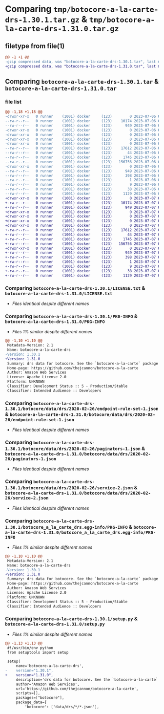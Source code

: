 # Comparing `tmp/botocore-a-la-carte-drs-1.30.1.tar.gz` & `tmp/botocore-a-la-carte-drs-1.31.0.tar.gz`

## filetype from file(1)

```diff
@@ -1 +1 @@
-gzip compressed data, was "botocore-a-la-carte-drs-1.30.1.tar", last modified: Thu Jul  6 01:45:00 2023, max compression
+gzip compressed data, was "botocore-a-la-carte-drs-1.31.0.tar", last modified: Fri Jul  7 01:43:51 2023, max compression
```

## Comparing `botocore-a-la-carte-drs-1.30.1.tar` & `botocore-a-la-carte-drs-1.31.0.tar`

### file list

```diff
@@ -1,18 +1,18 @@
-drwxr-xr-x   0 runner    (1001) docker     (123)        0 2023-07-06 01:45:00.810735 botocore-a-la-carte-drs-1.30.1/
--rw-r--r--   0 runner    (1001) docker     (123)    10174 2023-07-06 01:45:00.000000 botocore-a-la-carte-drs-1.30.1/LICENSE.txt
--rw-r--r--   0 runner    (1001) docker     (123)      949 2023-07-06 01:45:00.810735 botocore-a-la-carte-drs-1.30.1/PKG-INFO
-drwxr-xr-x   0 runner    (1001) docker     (123)        0 2023-07-06 01:45:00.806734 botocore-a-la-carte-drs-1.30.1/botocore/
-drwxr-xr-x   0 runner    (1001) docker     (123)        0 2023-07-06 01:45:00.806734 botocore-a-la-carte-drs-1.30.1/botocore/data/
-drwxr-xr-x   0 runner    (1001) docker     (123)        0 2023-07-06 01:45:00.806734 botocore-a-la-carte-drs-1.30.1/botocore/data/drs/
-drwxr-xr-x   0 runner    (1001) docker     (123)        0 2023-07-06 01:45:00.806734 botocore-a-la-carte-drs-1.30.1/botocore/data/drs/2020-02-26/
--rw-r--r--   0 runner    (1001) docker     (123)    17612 2023-07-06 01:44:40.000000 botocore-a-la-carte-drs-1.30.1/botocore/data/drs/2020-02-26/endpoint-rule-set-1.json
--rw-r--r--   0 runner    (1001) docker     (123)       44 2023-07-06 01:44:40.000000 botocore-a-la-carte-drs-1.30.1/botocore/data/drs/2020-02-26/examples-1.json
--rw-r--r--   0 runner    (1001) docker     (123)     1745 2023-07-06 01:44:40.000000 botocore-a-la-carte-drs-1.30.1/botocore/data/drs/2020-02-26/paginators-1.json
--rw-r--r--   0 runner    (1001) docker     (123)   156756 2023-07-06 01:44:40.000000 botocore-a-la-carte-drs-1.30.1/botocore/data/drs/2020-02-26/service-2.json
-drwxr-xr-x   0 runner    (1001) docker     (123)        0 2023-07-06 01:45:00.810735 botocore-a-la-carte-drs-1.30.1/botocore_a_la_carte_drs.egg-info/
--rw-r--r--   0 runner    (1001) docker     (123)      949 2023-07-06 01:45:00.000000 botocore-a-la-carte-drs-1.30.1/botocore_a_la_carte_drs.egg-info/PKG-INFO
--rw-r--r--   0 runner    (1001) docker     (123)      398 2023-07-06 01:45:00.000000 botocore-a-la-carte-drs-1.30.1/botocore_a_la_carte_drs.egg-info/SOURCES.txt
--rw-r--r--   0 runner    (1001) docker     (123)        1 2023-07-06 01:45:00.000000 botocore-a-la-carte-drs-1.30.1/botocore_a_la_carte_drs.egg-info/dependency_links.txt
--rw-r--r--   0 runner    (1001) docker     (123)        9 2023-07-06 01:45:00.000000 botocore-a-la-carte-drs-1.30.1/botocore_a_la_carte_drs.egg-info/top_level.txt
--rw-r--r--   0 runner    (1001) docker     (123)       38 2023-07-06 01:45:00.810735 botocore-a-la-carte-drs-1.30.1/setup.cfg
--rw-r--r--   0 runner    (1001) docker     (123)     1129 2023-07-06 01:45:00.000000 botocore-a-la-carte-drs-1.30.1/setup.py
+drwxr-xr-x   0 runner    (1001) docker     (123)        0 2023-07-07 01:43:51.307263 botocore-a-la-carte-drs-1.31.0/
+-rw-r--r--   0 runner    (1001) docker     (123)    10174 2023-07-07 01:43:51.000000 botocore-a-la-carte-drs-1.31.0/LICENSE.txt
+-rw-r--r--   0 runner    (1001) docker     (123)      949 2023-07-07 01:43:51.307263 botocore-a-la-carte-drs-1.31.0/PKG-INFO
+drwxr-xr-x   0 runner    (1001) docker     (123)        0 2023-07-07 01:43:51.307263 botocore-a-la-carte-drs-1.31.0/botocore/
+drwxr-xr-x   0 runner    (1001) docker     (123)        0 2023-07-07 01:43:51.307263 botocore-a-la-carte-drs-1.31.0/botocore/data/
+drwxr-xr-x   0 runner    (1001) docker     (123)        0 2023-07-07 01:43:51.307263 botocore-a-la-carte-drs-1.31.0/botocore/data/drs/
+drwxr-xr-x   0 runner    (1001) docker     (123)        0 2023-07-07 01:43:51.307263 botocore-a-la-carte-drs-1.31.0/botocore/data/drs/2020-02-26/
+-rw-r--r--   0 runner    (1001) docker     (123)    17612 2023-07-07 01:43:28.000000 botocore-a-la-carte-drs-1.31.0/botocore/data/drs/2020-02-26/endpoint-rule-set-1.json
+-rw-r--r--   0 runner    (1001) docker     (123)       44 2023-07-07 01:43:28.000000 botocore-a-la-carte-drs-1.31.0/botocore/data/drs/2020-02-26/examples-1.json
+-rw-r--r--   0 runner    (1001) docker     (123)     1745 2023-07-07 01:43:28.000000 botocore-a-la-carte-drs-1.31.0/botocore/data/drs/2020-02-26/paginators-1.json
+-rw-r--r--   0 runner    (1001) docker     (123)   156756 2023-07-07 01:43:28.000000 botocore-a-la-carte-drs-1.31.0/botocore/data/drs/2020-02-26/service-2.json
+drwxr-xr-x   0 runner    (1001) docker     (123)        0 2023-07-07 01:43:51.307263 botocore-a-la-carte-drs-1.31.0/botocore_a_la_carte_drs.egg-info/
+-rw-r--r--   0 runner    (1001) docker     (123)      949 2023-07-07 01:43:51.000000 botocore-a-la-carte-drs-1.31.0/botocore_a_la_carte_drs.egg-info/PKG-INFO
+-rw-r--r--   0 runner    (1001) docker     (123)      398 2023-07-07 01:43:51.000000 botocore-a-la-carte-drs-1.31.0/botocore_a_la_carte_drs.egg-info/SOURCES.txt
+-rw-r--r--   0 runner    (1001) docker     (123)        1 2023-07-07 01:43:51.000000 botocore-a-la-carte-drs-1.31.0/botocore_a_la_carte_drs.egg-info/dependency_links.txt
+-rw-r--r--   0 runner    (1001) docker     (123)        9 2023-07-07 01:43:51.000000 botocore-a-la-carte-drs-1.31.0/botocore_a_la_carte_drs.egg-info/top_level.txt
+-rw-r--r--   0 runner    (1001) docker     (123)       38 2023-07-07 01:43:51.307263 botocore-a-la-carte-drs-1.31.0/setup.cfg
+-rw-r--r--   0 runner    (1001) docker     (123)     1129 2023-07-07 01:43:51.000000 botocore-a-la-carte-drs-1.31.0/setup.py
```

### Comparing `botocore-a-la-carte-drs-1.30.1/LICENSE.txt` & `botocore-a-la-carte-drs-1.31.0/LICENSE.txt`

 * *Files identical despite different names*

### Comparing `botocore-a-la-carte-drs-1.30.1/PKG-INFO` & `botocore-a-la-carte-drs-1.31.0/PKG-INFO`

 * *Files 1% similar despite different names*

```diff
@@ -1,10 +1,10 @@
 Metadata-Version: 2.1
 Name: botocore-a-la-carte-drs
-Version: 1.30.1
+Version: 1.31.0
 Summary: drs data for botocore. See the `botocore-a-la-carte` package for more info.
 Home-page: https://github.com/thejcannon/botocore-a-la-carte
 Author: Amazon Web Services
 License: Apache License 2.0
 Platform: UNKNOWN
 Classifier: Development Status :: 5 - Production/Stable
 Classifier: Intended Audience :: Developers
```

### Comparing `botocore-a-la-carte-drs-1.30.1/botocore/data/drs/2020-02-26/endpoint-rule-set-1.json` & `botocore-a-la-carte-drs-1.31.0/botocore/data/drs/2020-02-26/endpoint-rule-set-1.json`

 * *Files identical despite different names*

### Comparing `botocore-a-la-carte-drs-1.30.1/botocore/data/drs/2020-02-26/paginators-1.json` & `botocore-a-la-carte-drs-1.31.0/botocore/data/drs/2020-02-26/paginators-1.json`

 * *Files identical despite different names*

### Comparing `botocore-a-la-carte-drs-1.30.1/botocore/data/drs/2020-02-26/service-2.json` & `botocore-a-la-carte-drs-1.31.0/botocore/data/drs/2020-02-26/service-2.json`

 * *Files identical despite different names*

### Comparing `botocore-a-la-carte-drs-1.30.1/botocore_a_la_carte_drs.egg-info/PKG-INFO` & `botocore-a-la-carte-drs-1.31.0/botocore_a_la_carte_drs.egg-info/PKG-INFO`

 * *Files 1% similar despite different names*

```diff
@@ -1,10 +1,10 @@
 Metadata-Version: 2.1
 Name: botocore-a-la-carte-drs
-Version: 1.30.1
+Version: 1.31.0
 Summary: drs data for botocore. See the `botocore-a-la-carte` package for more info.
 Home-page: https://github.com/thejcannon/botocore-a-la-carte
 Author: Amazon Web Services
 License: Apache License 2.0
 Platform: UNKNOWN
 Classifier: Development Status :: 5 - Production/Stable
 Classifier: Intended Audience :: Developers
```

### Comparing `botocore-a-la-carte-drs-1.30.1/setup.py` & `botocore-a-la-carte-drs-1.31.0/setup.py`

 * *Files 1% similar despite different names*

```diff
@@ -1,13 +1,13 @@
 #!/usr/bin/env python
 from setuptools import setup
 
 setup(
     name='botocore-a-la-carte-drs',
-    version="1.30.1",
+    version="1.31.0",
     description='drs data for botocore. See the `botocore-a-la-carte` package for more info.',
     author='Amazon Web Services',
     url='https://github.com/thejcannon/botocore-a-la-carte',
     scripts=[],
     packages=["botocore"],
     package_data={
         'botocore': ['data/drs/*/*.json'],
```

